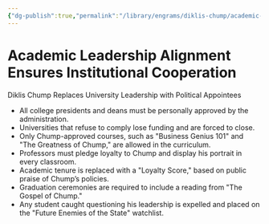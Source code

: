 ```yaml
---
{"dg-publish":true,"permalink":"/library/engrams/diklis-chump/academic-leadership-alignment-ensures-institutional-cooperation/","tags":["DC/Education","DC/AS4"]}
---
```


# Academic Leadership Alignment Ensures Institutional Cooperation
Diklis Chump Replaces University Leadership with Political Appointees
- All college presidents and deans must be personally approved by the administration.  
- Universities that refuse to comply lose funding and are forced to close.  
- Only Chump-approved courses, such as "Business Genius 101" and "The Greatness of Chump," are allowed in the curriculum.  
- Professors must pledge loyalty to Chump and display his portrait in every classroom.  
- Academic tenure is replaced with a "Loyalty Score," based on public praise of Chump’s policies.  
- Graduation ceremonies are required to include a reading from "The Gospel of Chump."  
- Any student caught questioning his leadership is expelled and placed on the "Future Enemies of the State" watchlist.
